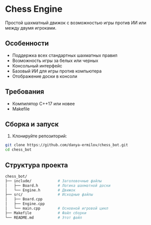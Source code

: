 # Chess Engine

Простой шахматный движок с возможностью игры против ИИ или между двумя игроками.

## Особенности

- Поддержка всех стандартных шахматных правил
- Возможность игры за белых или черных
- Консольный интерфейс
- Базовый ИИ для игры против компьютера
- Отображение доски в консоли

## Требования

- Компилятор C++17 или новее
- Makefile

## Сборка и запуск

1. Клонируйте репозиторий:
```bash
git clone https://github.com/danya-ermilov/chess_bot.git
cd chess_bot
```

## Структура проекта
```bash
chess_bot/
├── include/            # Заголовочные файлы
│   ├── Board.h         # Логика шахматной доски
│   └── Engine.h        # Движок
├── src/                # Исходные файлы
│   ├── Board.cpp
│   ├── Engine.cpp
│   └── main.cpp        # Основной игровой цикл
├── Makefile            # Файл сборки
└── README.md           # Этот файл
```
